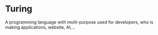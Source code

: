 # Turing
A programming language with multi-purpose used for developers, who is making applications, website, AI,...
